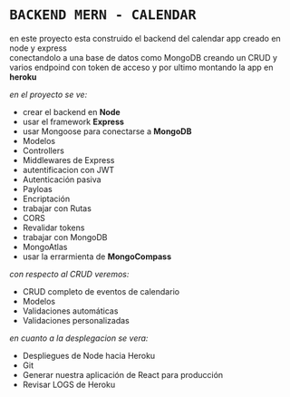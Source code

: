 # `BACKEND MERN - CALENDAR`

en este proyecto esta construido el backend del calendar app creado en node y express<br>
conectandolo a una base de datos como MongoDB creando un CRUD y varios endpoind con token de acceso y por ultimo montando la app en **heroku**

*en el proyecto se ve:*
* crear el backend en **Node**
* usar el framework **Express**
* usar Mongoose para conectarse a **MongoDB**
* Modelos
* Controllers
* Middlewares de Express
* autentificacion con JWT
* Autenticación pasiva
* Payloas
* Encriptación
* trabajar con Rutas
* CORS
* Revalidar tokens
* trabajar con MongoDB
* MongoAtlas
* usar la errarmienta de **MongoCompass**

*con respecto al CRUD veremos:*

* CRUD completo de eventos de calendario
* Modelos
* Validaciones automáticas
* Validaciones personalizadas

*en cuanto a la desplegacion se vera:*

* Despliegues de Node hacia Heroku
* Git
* Generar nuestra aplicación de React para producción
* Revisar LOGS de Heroku